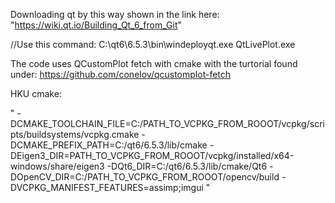 
Downloading qt by this way shown in the link here: 
"https://wiki.qt.io/Building_Qt_6_from_Git"

//Use this command:
C:\qt6\6.5.3\bin\windeployqt.exe QtLivePlot.exe

The code uses QCustomPlot fetch with cmake with the turtorial found under:
https://github.com/conelov/qcustomplot-fetch

HKU cmake:

"
-DCMAKE_TOOLCHAIN_FILE=C:/PATH_TO_VCPKG_FROM_ROOOT/vcpkg/scripts/buildsystems/vcpkg.cmake
-DCMAKE_PREFIX_PATH=C:/qt6/6.5.3/lib/cmake
-DEigen3_DIR=PATH_TO_VCPKG_FROM_ROOOT/vcpkg/installed/x64-windows/share/eigen3
-DQt6_DIR=C:/qt6/6.5.3/lib/cmake/Qt6
-DOpenCV_DIR=C:/PATH_TO_VCPKG_FROM_ROOOT/opencv/build
-DVCPKG_MANIFEST_FEATURES=assimp;imgui
"
